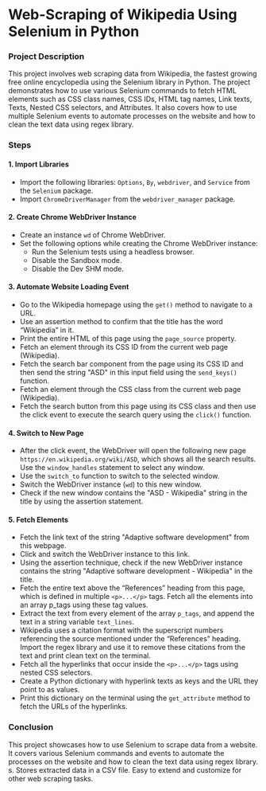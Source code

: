 # Web-Scraping of Wikipedia Using Selenium in Python

### Project Description
This project involves web scraping data from Wikipedia, the fastest growing free online encyclopedia using the Selenium library in Python. The project demonstrates how to use various Selenium commands to fetch HTML elements such as CSS class names, CSS IDs, HTML tag names, Link texts, Texts, Nested CSS selectors, and Attributes. It also covers how to use multiple Selenium events to automate processes on the website and how to clean the text data using regex library.

### Steps
#### 1. Import Libraries
* Import the following libraries: `Options`, `By`, `webdriver`, and `Service` from the `Selenium` package.
* Import `ChromeDriverManager` from the `webdriver_manager` package.
#### 2. Create Chrome WebDriver Instance
* Create an instance `wd` of Chrome WebDriver.
* Set the following options while creating the Chrome WebDriver instance:
  * Run the Selenium tests using a headless browser.
  * Disable the Sandbox mode.
  * Disable the Dev SHM mode.
#### 3. Automate Website Loading Event
* Go to the Wikipedia homepage using the `get()` method to navigate to a URL.
* Use an assertion method to confirm that the title has the word “Wikipedia” in it.
* Print the entire HTML of this page using the `page_source` property.
* Fetch an element through its CSS ID from the current web page (Wikipedia).
* Fetch the search bar component from the page using its CSS ID and then send the string "ASD" in this input field using the `send_keys()` function.
* Fetch an element through the CSS class from the current web page (Wikipedia).
* Fetch the search button from this page using its CSS class and then use the click event to execute the search query using the `click()` function.
#### 4. Switch to New Page
* After the click event, the WebDriver will open the following new page `https://en.wikipedia.org/wiki/ASD`, which shows all the search results. Use the `window_handles` statement to select any window.
* Use the `switch_to` function to switch to the selected window.
* Switch the WebDriver instance (`wd`) to this new window.
* Check if the new window contains the "ASD - Wikipedia" string in the title by using the assertion statement.
#### 5. Fetch Elements
* Fetch the link text of the string "Adaptive software development" from this webpage.
* Click and switch the WebDriver instance to this link.
* Using the assertion technique, check if the new WebDriver instance contains the string "Adaptive software development - Wikipedia" in the title.
* Fetch the entire text above the “References” heading from this page, which is defined in multiple `<p>...</p>` tags. Fetch all the elements into an array p_tags using these tag values.
* Extract the text from every element of the array `p_tags`, and append the text in a string variable `text_lines`.
* Wikipedia uses a citation format with the superscript numbers referencing the source mentioned under the “References” heading. Import the regex library and use it to remove these citations from the text and print clean text on the terminal.
* Fetch all the hyperlinks that occur inside the `<p>...</p>` tags using nested CSS selectors.
* Create a Python dictionary with hyperlink texts as keys and the URL they point to as values.
* Print this dictionary on the terminal using the `get_attribute` method to fetch the URLs of the hyperlinks.
### Conclusion
This project showcases how to use Selenium to scrape data from a website. It covers various Selenium commands and events to automate the processes on the website and how to clean the text data using regex library. s.
Stores extracted data in a CSV file.
Easy to extend and customize for other web scraping tasks.

